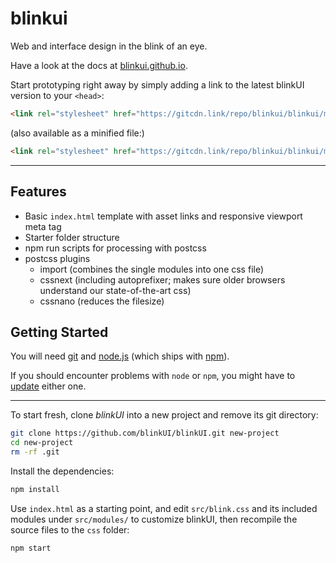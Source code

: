 # blinkui
Web and interface design in the blink of an eye.

Have a look at the docs at [blinkui.github.io](https://blinkui.github.io/).

Start prototyping right away by simply adding a link to the latest blinkUI version to your `<head>`:

``` html
<link rel="stylesheet" href="https://gitcdn.link/repo/blinkui/blinkui/master/css/blink.css">
```

(also available as a minified file:)

``` html
<link rel="stylesheet" href="https://gitcdn.link/repo/blinkui/blinkui/master/css/blink.min.css">
```

---

## Features

- Basic `index.html` template with asset links and responsive viewport meta tag
- Starter folder structure
- npm run scripts for processing with postcss
- postcss plugins
  - import (combines the single modules into one css file)
  - cssnext (including autoprefixer; makes sure older browsers understand our state-of-the-art css)
  - cssnano (reduces the filesize)

## Getting Started

You will need [git](https://git-scm.com/) and [node.js](http://nodejs.org/download/) (which ships with [npm](https://docs.npmjs.com/getting-started/what-is-npm)).

If you should encounter problems with `node` or `npm`, you might have to [update](https://docs.npmjs.com/getting-started/installing-node) either one.

---

To start fresh, clone *blinkUI* into a new project and remove its git directory:

```bash
git clone https://github.com/blinkUI/blinkUI.git new-project
cd new-project
rm -rf .git
```

Install the dependencies:

```bash
npm install
```

Use `index.html` as a starting point, and edit `src/blink.css` and its included modules under `src/modules/` to customize blinkUI, then recompile the source files to the `css` folder:

```bash
npm start
```
